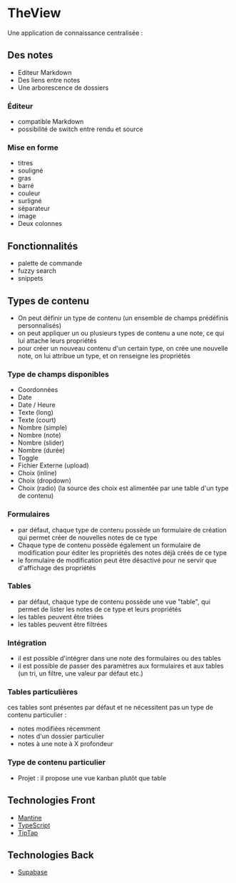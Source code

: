 # TheView

Une application de connaissance centralisée :

## Des notes
- Editeur Markdown
- Des liens entre notes
- Une arborescence de dossiers

### Éditeur
- compatible Markdown
- possibilité de switch entre rendu et source

### Mise en forme 
- titres
- souligné
- gras
- barré
- couleur
- surligné
- séparateur
- image
- Deux colonnes

## Fonctionnalités 
- palette de commande
- fuzzy search
- snippets

## Types de contenu
- On peut définir un type de contenu (un ensemble de champs prédéfinis personnalisés)
- on peut appliquer un ou plusieurs types de contenu a une note, ce qui lui attache leurs propriétés 
- pour créer un nouveau contenu d'un certain type, on crée une nouvelle note, on lui attribue un type, et on renseigne les propriétés

### Type de champs disponibles
- Coordonnées
- Date
- Date / Heure
- Texte (long)
- Texte (court)
- Nombre (simple)
- Nombre (note)
- Nombre (slider)
- Nombre (durée)
- Toggle
- Fichier Externe (upload)
- Choix (inline)
- Choix (dropdown)
- Choix (radio)
(la source des choix est alimentée par une table d'un type de contenu)

### Formulaires 
- par défaut, chaque type de contenu possède un formulaire de création qui permet créer de nouvelles notes de ce type
- Chaque type de contenu possède également un formulaire de modification pour éditer les propriétés des notes déjà créés de ce type
- le formulaire de modification peut être désactivé pour ne servir que d'affichage des propriétés 

### Tables
- par défaut, chaque type de contenu possède une vue "table", qui permet de lister les notes de ce type et leurs propriétés
- les tables peuvent être triées
- les tables peuvent être filtrées

### Intégration 
- il est possible d'intégrer dans une note des formulaires ou des tables
- il est possible de passer des paramètres aux formulaires et aux tables (un tri, un filtre, une valeur par défaut etc.)

### Tables particulières 
ces tables sont présentes par défaut et ne nécessitent pas un type de contenu particulier :
- notes modifiées récemment
- notes d'un dossier particulier
- notes à une note à X profondeur

### Type de contenu particulier 
- Projet : il propose une vue kanban plutôt que table


## Technologies Front

- [Mantine](https://mantine.dev/core/stack/)
- [TypeScript](https://www.typescriptlang.org/)
- [TipTap](https://tiptap.dev/product/editor)

## Technologies Back

- [Supabase](https://supabase.com/docs)



